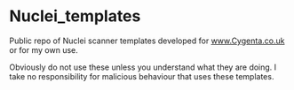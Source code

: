 # Nuclei_templates
Public repo of Nuclei scanner templates developed for www.Cygenta.co.uk or for my own use.

Obviously do not use these unless you understand what they are doing. I take no responsibility for malicious behaviour that uses these templates.

